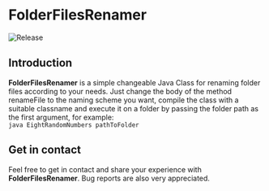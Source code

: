 # FolderFilesRenamer
![Release](https://img.shields.io/badge/Release-1.0.0-9cf)

## Introduction
**FolderFilesRenamer** is a simple changeable Java Class for renaming folder files according to your needs.
Just change the body of the method renameFile to the naming scheme you want, compile the class with a suitable classname and execute it on a folder by passing the folder path as the first argument, for example:<br>
`java EightRandomNumbers pathToFolder`

## Get in contact
Feel free to get in contact and share your experience with **FolderFilesRenamer**. Bug reports are also very appreciated.

